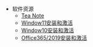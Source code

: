 * 软件资源
  * [Tea Note](zh/tea.md "Tea note")
  * [Window11安装和激活](tools/windows11.md "Window11安装和激活")
  * [Window10安装和激活](tools/windows10.md "Window10安装和激活")
  * [Office365/2019安装和激活](tools/office.md "Office365/2019安装和激活")